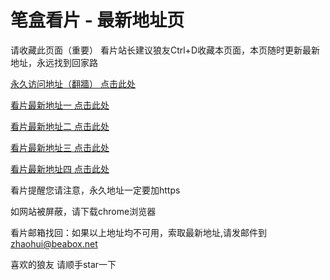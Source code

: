 # 笔盒看片 - 最新地址页

请收藏此页面（重要）
看片站长建议狼友Ctrl+D收藏本页面，本页随时更新最新地址，永远找到回家路

[永久访问地址（翻牆） 点击此处](https://beabox.net/)

[看片最新地址一 点击此处](https://2v5o9v8d8i4.shop)

[看片最新地址二 点击此处](https://2g7w4z5x6h2.shop)

[看片最新地址三 点击此处](https://2h1f6j1g7a6.shop)

[看片最新地址四 点击此处](https://2s8r3r4s0e2.shop)

看片提醒您请注意，永久地址一定要加https

如网站被屏蔽，请下载chrome浏览器

看片邮箱找回：如果以上地址均不可用，索取最新地址,请发邮件到 zhaohui@beabox.net

喜欢的狼友 请顺手star一下